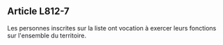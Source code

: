Article L812-7
----
Les personnes inscrites sur la liste ont vocation à exercer leurs fonctions sur
l'ensemble du territoire.
